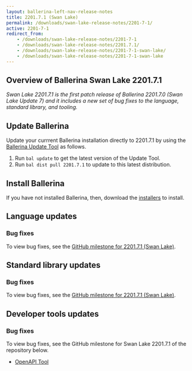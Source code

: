 ```yaml
---
layout: ballerina-left-nav-release-notes
title: 2201.7.1 (Swan Lake) 
permalink: /downloads/swan-lake-release-notes/2201-7-1/
active: 2201-7-1
redirect_from: 
    - /downloads/swan-lake-release-notes/2201-7-1
    - /downloads/swan-lake-release-notes/2201.7.1/
    - /downloads/swan-lake-release-notes/2201-7-1-swan-lake/
    - /downloads/swan-lake-release-notes/2201-7-1-swan-lake
---
```


## Overview of Ballerina Swan Lake 2201.7.1

<em>Swan Lake 2201.7.1 is the first patch release of Ballerina 2201.7.0 (Swan Lake Update 7) and it includes a new set of bug fixes to the language, standard library, and tooling.</em>

## Update Ballerina

Update your currrent Ballerina installation directly to 2201.7.1 by using the [Ballerina Update Tool](/learn/cli-documentation/update-tool/) as follows.

1. Run `bal update` to get the latest version of the Update Tool.
2. Run `bal dist pull 2201.7.1` to update to this latest distribution.

## Install Ballerina

If you have not installed Ballerina, then, download the [installers](/downloads/#swanlake) to install.

## Language updates

### Bug fixes

To view bug fixes, see the [GitHub milestone for 2201.7.1 (Swan Lake)](https://github.com/ballerina-platform/ballerina-lang/issues?q=is%3Aissue+label%3AType%2FBug+is%3Aclosed+milestone%3A2201.7.1).

## Standard library updates

### Bug fixes

To view bug fixes, see the [GitHub milestone for 2201.7.1 (Swan Lake)](https://github.com/ballerina-platform/ballerina-standard-library/issues?q=is%3Aissue+label%3AType%2FBug+is%3Aclosed+milestone%3A2201.7.1).

## Developer tools updates

### Bug fixes

To view bug fixes, see the GitHub milestone for Swan Lake 2201.7.1 of the repository below.
- [OpenAPI Tool](https://github.com/ballerina-platform/openapi-tools/issues?q=is%3Aissue+label%3AType%2FBug+is%3Aclosed+milestone%3A%22Swan+Lake+2201.7.1+%22)